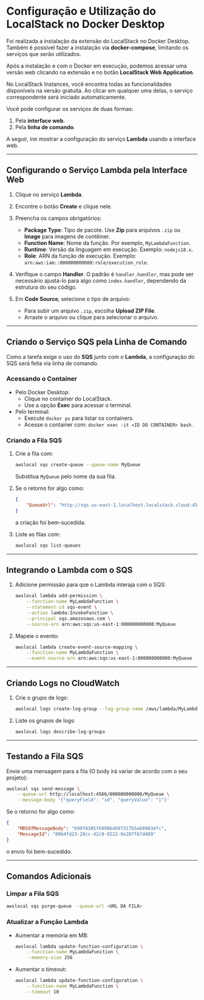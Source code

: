 # Configuração e Utilização do LocalStack no Docker Desktop

Foi realizada a instalação da extensão do LocalStack no Docker Desktop. Também é possível fazer a instalação via **docker-compose**, limitando os serviços que serão utilizados.

Após a instalação e com o Docker em execução, podemos acessar uma versão web clicando na extensão e no botão **LocalStack Web Application**.

No LocalStack Instances, você encontra todas as funcionalidades disponíveis na versão gratuita. Ao clicar em qualquer uma delas, o serviço correspondente será iniciado automaticamente.

Você pode configurar os serviços de duas formas:
1. Pela **interface web**.
2. Pela **linha de comando**.

A seguir, irei mostrar a configuração do serviço **Lambda** usando a interface web.

---

## Configurando o Serviço Lambda pela Interface Web

1. Clique no serviço **Lambda**.
2. Encontre o botão **Create** e clique nele.
3. Preencha os campos obrigatórios:
   - **Package Type**: Tipo de pacote. Use **Zip** para arquivos `.zip` ou **Image** para imagens de contêiner.
   - **Function Name**: Nome da função. Por exemplo, `MyLambdaFunction`.
   - **Runtime**: Versão da linguagem em execução. Exemplo: `nodejs18.x`.
   - **Role**: ARN da função de execução. Exemplo: `arn:aws:iam::000000000000:role/execution_role`.

4. Verifique o campo **Handler**. O padrão é `handler.handler`, mas pode ser necessário ajustá-lo para algo como `index.handler`, dependendo da estrutura do seu código.

5. Em **Code Source**, selecione o tipo de arquivo:
   - Para subir um arquivo `.zip`, escolha **Upload ZIP File**.
   - Arraste o arquivo ou clique para selecionar o arquivo.

---

## Criando o Serviço SQS pela Linha de Comando

Como a tarefa exige o uso do **SQS** junto com o **Lambda**, a configuração do SQS será feita via linha de comando.

### Acessando o Container
- Pelo Docker Desktop:
  - Clique no container do LocalStack.
  - Use a opção **Exec** para acessar o terminal.
- Pelo terminal:
  - Execute `docker ps` para listar os containers.
  - Acesse o container com: `docker exec -it <ID DO CONTAINER> bash`.

### Criando a Fila SQS
1. Crie a fila com:
   ```bash
   awslocal sqs create-queue --queue-name MyQueue
   ```
   Substitua `MyQueue` pelo nome da sua fila. 

2. Se o retorno for algo como:
   ```json
   {
       "QueueUrl": "http://sqs.us-east-1.localhost.localstack.cloud:4566/000000000000/MyQueue"
   }
   ```
   a criação foi bem-sucedida.

3. Liste as filas com:
   ```bash
   awslocal sqs list-queues
   ```

---

## Integrando o Lambda com o SQS

1. Adicione permissão para que o Lambda interaja com o SQS:
   ```bash
   awslocal lambda add-permission \
       --function-name MyLambdaFunction \
       --statement-id sqs-event \
       --action lambda:InvokeFunction \
       --principal sqs.amazonaws.com \
       --source-arn arn:aws:sqs:us-east-1:000000000000:MyQueue
   ```

2. Mapeie o evento:
   ```bash
   awslocal lambda create-event-source-mapping \
       --function-name MyLambdaFunction \
       --event-source-arn arn:aws:sqs:us-east-1:000000000000:MyQueue
   ```

---

## Criando Logs no CloudWatch

1. Crie o grupo de logs:
   ```bash
   awslocal logs create-log-group --log-group-name /aws/lambda/MyLambdaFunction
   ```
2. Liste os grupos de logs:
   ```bash
   awslocal logs describe-log-groups
   ```

---

## Testando a Fila SQS

Envie uma mensagem para a fila (O body irá variar de acordo com o seu projeto):
```bash
awslocal sqs send-message \
    --queue-url http://localhost:4566/000000000000/MyQueue \
    --message-body '{"queryField": "id", "queryValue": "1"}'
```

Se o retorno for algo como:
```json
{
    "MD5OfMessageBody": "699f6305f69986d697317b5eb09034fc",
    "MessageId": "0964fd23-28cc-42c9-9222-0e287f67d409"
}
```
o envio foi bem-sucedido.

---

## Comandos Adicionais

### Limpar a Fila SQS
```bash
awslocal sqs purge-queue --queue-url <URL DA FILA>
```

### Atualizar a Função Lambda
- Aumentar a memória em MB:
  ```bash
  awslocal lambda update-function-configuration \
      --function-name MyLambdaFunction \
      --memory-size 256
  ```
- Aumentar o timeout:
  ```bash
  awslocal lambda update-function-configuration \
      --function-name MyLambdaFunction \
      --timeout 10
  ```